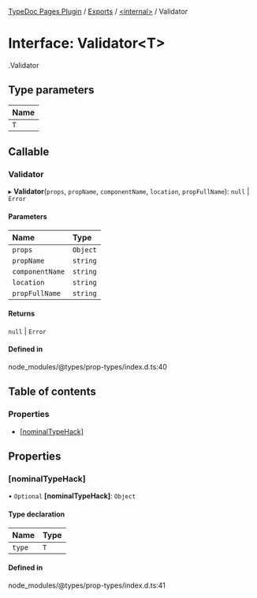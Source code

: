 [TypeDoc Pages Plugin](../README.md) / [Exports](../modules.md) / [<internal\>](../modules/internal_.md) / Validator

# Interface: Validator<T\>

[<internal>](../modules/internal_.md).Validator

## Type parameters

| Name |
| :------ |
| `T` |

## Callable

### Validator

▸ **Validator**(`props`, `propName`, `componentName`, `location`, `propFullName`): ``null`` \| `Error`

#### Parameters

| Name | Type |
| :------ | :------ |
| `props` | `Object` |
| `propName` | `string` |
| `componentName` | `string` |
| `location` | `string` |
| `propFullName` | `string` |

#### Returns

``null`` \| `Error`

#### Defined in

node_modules/@types/prop-types/index.d.ts:40

## Table of contents

### Properties

- [[nominalTypeHack]](internal_.Validator.md#[nominaltypehack])

## Properties

### [nominalTypeHack]

• `Optional` **[nominalTypeHack]**: `Object`

#### Type declaration

| Name | Type |
| :------ | :------ |
| `type` | `T` |

#### Defined in

node_modules/@types/prop-types/index.d.ts:41
